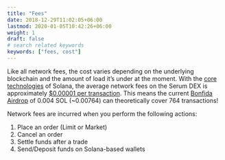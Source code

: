 ```yaml
---
title: "Fees"
date: 2018-12-29T11:02:05+06:00
lastmod: 2020-01-05T10:42:26+06:00
weight: 1
draft: false
# search related keywords
keywords: ["fees, cost"]
---
```


Like all network fees, the cost varies depending on the underlying blockchain and the amount of load it’s under at the moment. With the [core technologies](https://medium.com/solana-labs/7-innovations-that-make-solana-the-first-web-scale-blockchain-ddc50b1defda) of Solana, the average network fees on the Serum DEX is approximately [\$0.00001 per transaction](https://solana.com/). This means the current [Bonfida Airdrop](https://bonfida.com) of 0.004 SOL (~0.00764) can theoretically cover 764 transactions!

Network fees are incurred when you perform the following actions:

1. Place an order (Limit or Market)
2. Cancel an order
3. Settle funds after a trade
4. Send/Deposit funds on Solana-based wallets

